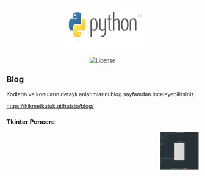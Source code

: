 <p align="center"><img src="/assets/img/python.png" width="240" height="120"></p>

<p align="center">
<a href="https://docs.python.org/3/library/tk.html"><img src="https://poser.pugx.org/laravel/framework/license.svg" alt="License"></a>
</p>


## Blog

Kodların ve konuların detaylı anlatımlarını blog sayfamdan inceleyebilirsiniz.

https://hikmetkutuk.github.io/blog/

### Tkinter Pencere
<img align="right" width="100" height="100" src="/assets/img/tkinter-window.png">

